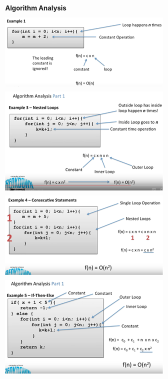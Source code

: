 ## Algorithm Analysis

![example-1](images/example1.png)

![example-2](images/example2.png)

![example-3](images/example3.png)

![example-4](images/example4.png)
